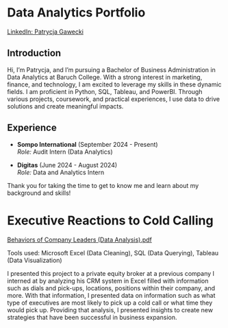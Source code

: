 
# Data Analytics Portfolio

[LinkedIn: Patrycja Gawecki](https://www.linkedin.com/in/patrycja-gawecki-81b89726a/)

## Introduction

Hi, I’m Patrycja, and I’m pursuing a Bachelor of Business Administration in Data Analytics at Baruch College. With a strong interest in marketing, finance, and technology, I am excited to leverage my skills in these dynamic fields. I am proficient in Python, SQL, Tableau, and PowerBI. Through various projects, coursework, and practical experiences, I use data to drive solutions and create meaningful impacts.

## Experience

- **Sompo International** (September 2024 - Present)  
  *Role:* Audit Intern (Data Analytics) 

- **Digitas** (June 2024 - August 2024)  
  *Role:* Data and Analytics Intern  

Thank you for taking the time to get to know me and learn about my background and skills!


# Executive Reactions to Cold Calling
[Behaviors of Company Leaders (Data Analysis).pdf](https://github.com/user-attachments/files/16369218/Behaviors.of.Company.Leaders.Data.Analysis.pdf)

Tools used: Microsoft Excel (Data Cleaning), SQL (Data Querying), Tableau (Data Visualization)

I presented this project to a private equity broker at a previous company I interned at by analyzing his CRM system in Excel filled with information such as dials and pick-ups, locations, positions within their company, and more. With that information, I presented data on information such as what type of executives are most likely to pick up a cold call or what time they would pick up. Providing that analysis, I presented insights to create new strategies that have been successful in business expansion. 



